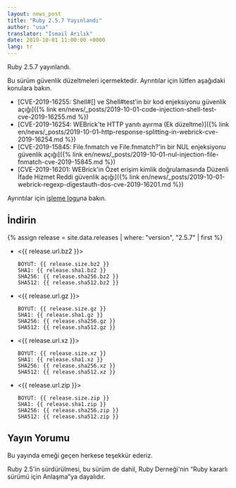 ```yaml
---
layout: news_post
title: "Ruby 2.5.7 Yayınlandı"
author: "usa"
translator: "İsmail Arılık"
date: 2019-10-01 11:00:00 +0000
lang: tr
---
```


Ruby 2.5.7 yayınlandı.

Bu sürüm güvenlik düzeltmeleri içermektedir.
Ayrıntılar için lütfen aşağıdaki konulara bakın.

* [CVE-2019-16255: Shell#[] ve Shell#test'in bir kod enjeksiyonu güvenlik açığı]({% link en/news/_posts/2019-10-01-code-injection-shell-test-cve-2019-16255.md %})
* [CVE-2019-16254: WEBrick'te HTTP yanıtı ayırma (Ek düzeltme)]({% link en/news/_posts/2019-10-01-http-response-splitting-in-webrick-cve-2019-16254.md %})
* [CVE-2019-15845: File.fnmatch ve File.fnmatch?'in bir NUL enjeksiyonu güvenlik açığı]({% link en/news/_posts/2019-10-01-nul-injection-file-fnmatch-cve-2019-15845.md %})
* [CVE-2019-16201: WEBrick'in Özet erişim kimlik doğrulamasında Düzenli İfade Hizmet Reddi güvenlik açığı]({% link en/news/_posts/2019-10-01-webrick-regexp-digestauth-dos-cve-2019-16201.md %})

Ayrıntılar için [işleme logu](https://github.com/ruby/ruby/compare/v2_5_6...v2_5_7)na bakın.

## İndirin

{% assign release = site.data.releases | where: "version", "2.5.7" | first %}

* <{{ release.url.bz2 }}>

      BOYUT: {{ release.size.bz2 }}
      SHA1: {{ release.sha1.bz2 }}
      SHA256: {{ release.sha256.bz2 }}
      SHA512: {{ release.sha512.bz2 }}

* <{{ release.url.gz }}>

      BOYUT: {{ release.size.gz }}
      SHA1: {{ release.sha1.gz }}
      SHA256: {{ release.sha256.gz }}
      SHA512: {{ release.sha512.gz }}

* <{{ release.url.xz }}>

      BOYUT: {{ release.size.xz }}
      SHA1: {{ release.sha1.xz }}
      SHA256: {{ release.sha256.xz }}
      SHA512: {{ release.sha512.xz }}

* <{{ release.url.zip }}>

      BOYUT: {{ release.size.zip }}
      SHA1: {{ release.sha1.zip }}
      SHA256: {{ release.sha256.zip }}
      SHA512: {{ release.sha512.zip }}

## Yayın Yorumu

Bu yayında emeği geçen herkese teşekkür ederiz.

Ruby 2.5'in sürdürülmesi, bu sürüm de dahil, Ruby Derneği'nin “Ruby kararlı sürümü için Anlaşma”ya dayalıdır.
